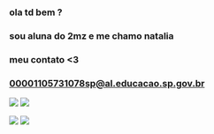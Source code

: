 
### ola td bem ?
### sou aluna do 2mz e me chamo natalia 
### meu contato <3
### 00001105731078sp@al.educacao.sp.gov.br
![](https://media.tenor.com/ofN_qPVsp2UAAAAM/gjirlfriend-gifs.gif)
![](https://media.tenor.com/uxgENja78V0AAAAj/cats-love-cats.gif)


![](https://media.tenor.com/Ahatli-K91gAAAAM/ez.gif)
![](https://media.tenor.com/2gyy4BcsLWsAAAAM/monkey-confused.gif)
